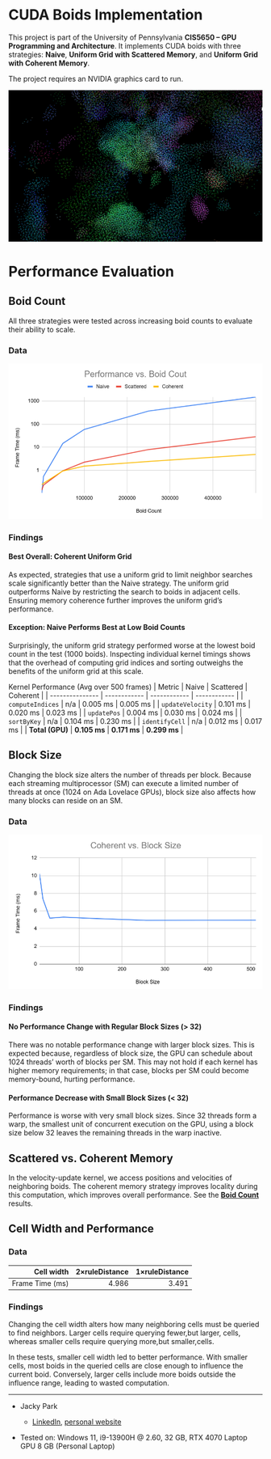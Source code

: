 # CUDA Boids Implementation

This project is part of the University of Pennsylvania **CIS5650 – GPU Programming and Architecture**. It implements CUDA boids with three strategies: **Naive**, **Uniform Grid with Scattered Memory**, and **Uniform Grid with Coherent Memory**.

The project requires an NVIDIA graphics card to run.

![alt text](images/boids.gif)

# Performance Evaluation

## Boid Count

All three strategies were tested across increasing boid counts to evaluate their ability to scale.

### Data

![alt text](images/boid-perf.png)

### Findings

#### Best Overall: Coherent Uniform Grid

As expected, strategies that use a uniform grid to limit neighbor searches scale significantly better than the Naive strategy. The uniform grid outperforms Naive by restricting the search to boids in adjacent cells. Ensuring memory coherence further improves the uniform grid’s performance.

#### Exception: Naive Performs Best at Low Boid Counts

Surprisingly, the uniform grid strategy performed worse at the lowest boid count in the test (1000 boids). Inspecting individual kernel timings shows that the overhead of computing grid indices and sorting outweighs the benefits of the uniform grid at this scale.

Kernel Performance (Avg over 500 frames)
| Metric          | Naive        | Scattered    | Coherent     |
| --------------- | ------------ | ------------ | ------------ |
| `computeIndices`  | n/a          | 0.005 ms     | 0.005 ms     |
| `updateVelocity`  | 0.101 ms     | 0.020 ms     | 0.023 ms     |
| `updatePos`       | 0.004 ms     | 0.030 ms     | 0.024 ms     |
| `sortByKey`       | n/a          | 0.104 ms     | 0.230 ms     |
| `identifyCell`    | n/a          | 0.012 ms     | 0.017 ms     |
| **Total (GPU)** | **0.105 ms** | **0.171 ms** | **0.299 ms** |


## Block Size

Changing the block size alters the number of threads per block. Because each streaming multiprocessor (SM) can execute a limited number of threads at once (1024 on Ada Lovelace GPUs), block size also affects how many blocks can reside on an SM.

### Data

![alt text](images/blocksize-perf.png)

### Findings

#### No Performance Change with Regular Block Sizes (> 32)

There was no notable performance change with larger block sizes. This is expected because, regardless of block size, the GPU can schedule about 1024 threads’ worth of blocks per SM. This may not hold if each kernel has higher memory requirements; in that case, blocks per SM could become memory-bound, hurting performance.

#### Performance Decrease with Small Block Sizes (< 32)

Performance is worse with very small block sizes. Since 32 threads form a warp, the smallest unit of concurrent execution on the GPU, using a block size below 32 leaves the remaining threads in the warp inactive.

## Scattered vs. Coherent Memory

In the velocity-update kernel, we access positions and velocities of neighboring boids. The coherent memory strategy improves locality during this computation, which improves overall performance. See the **[Boid Count](#boid-count)** results. 

## Cell Width and Performance

### Data

| Cell width | 2×ruleDistance | 1×ruleDistance |
| ---------: | -------------: | -------------: |
|   Frame Time (ms) |          4.986 |          3.491 |

### Findings

Changing the cell width alters how many neighboring cells must be queried to find neighbors. Larger cells require querying fewer,but larger, cells, whereas smaller cells require querying more,but smaller,cells.

In these tests, smaller cell width led to better performance. With smaller cells, most boids in the queried cells are close enough to influence the current boid. Conversely, larger cells include more boids outside the influence range, leading to wasted computation.

---

* Jacky Park

  * [LinkedIn](https://www.linkedin.com/in/soominjackypark/), [personal website](https://jackypark.com/)
* Tested on: Windows 11, i9-13900H @ 2.60, 32 GB, RTX 4070 Laptop GPU 8 GB (Personal Laptop)
